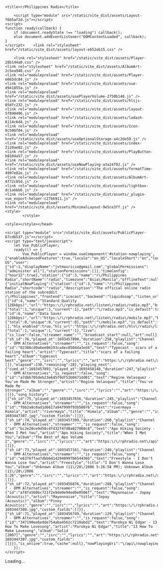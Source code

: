 
<!DOCTYPE html>
<html lang="en"
      data-bs-theme="dark">
<head>
    <meta charset="utf-8">
    <meta http-equiv="X-UA-Compatible" content="IE=edge">
    <meta name="viewport" content="width=device-width, initial-scale=1">

    <title>r/Philippines Radio</title>

        <script type="module" src="/static/vite_dist/assets/Layout-f6b5af2d.js"></script>
    <script>
    function ready(callback) {
        if (document.readyState !== "loading") callback();
        else document.addEventListener("DOMContentLoaded", callback);
    }
    </script>    <link rel="stylesheet" href="/static/vite_dist/assets/layout-e652eb15.css" />
<link rel="apple-touch-icon" sizes="57x57" href="/static/icons/production/57.png">
<link rel="apple-touch-icon" sizes="60x60" href="/static/icons/production/60.png">
<link rel="apple-touch-icon" sizes="72x72" href="/static/icons/production/72.png">
<link rel="apple-touch-icon" sizes="76x76" href="/static/icons/production/76.png">
<link rel="apple-touch-icon" sizes="114x114" href="/static/icons/production/114.png">
<link rel="apple-touch-icon" sizes="120x120" href="/static/icons/production/120.png">
<link rel="apple-touch-icon" sizes="144x144" href="/static/icons/production/144.png">
<link rel="apple-touch-icon" sizes="152x152" href="/static/icons/production/152.png">
<link rel="apple-touch-icon" sizes="180x180" href="/static/icons/production/180.png">
<link rel="icon" type="image/png" sizes="192x192" href="/static/icons/production/192.png">
<link rel="icon" type="image/png" sizes="32x32" href="/static/icons/production/32.png">
<link rel="icon" type="image/png" sizes="96x96" href="/static/icons/production/96.png">
<link rel="icon" type="image/png" sizes="16x16" href="/static/icons/production/16.png">
<meta name="msapplication-TileColor" content="#2196F3">
<meta name="msapplication-TileImage" content="/static/icons/production/144.png">
<meta name="theme-color" content="#2196F3">

        <link rel="stylesheet" href="/static/vite_dist/assets/Player-28b144a0.css" />
    <link rel="stylesheet" href="/static/vite_dist/assets/AlbumArt-2c5ea940.css" />
    <link rel="modulepreload" href="/static/vite_dist/assets/Player-e665dc84.js" />
    <link rel="modulepreload" href="/static/vite_dist/assets/vue-d941855a.js" />
    <link rel="modulepreload" href="/static/vite_dist/assets/usePlayerVolume-2750b148.js" />
    <link rel="modulepreload" href="/static/vite_dist/assets/hlsjs-05dfc232.js" />
    <link rel="modulepreload" href="/static/vite_dist/assets/layout-5f890496.js" />
    <link rel="modulepreload" href="/static/vite_dist/assets/lodash-6114c6d4.js" />
    <link rel="modulepreload" href="/static/vite_dist/assets/Icon-8c506f04.js" />
    <link rel="modulepreload" href="/static/vite_dist/assets/useOptionalStorage-a4c2de59.js" />
    <link rel="modulepreload" href="/static/vite_dist/assets/index-2120ae02.js" />
    <link rel="modulepreload" href="/static/vite_dist/assets/PlayButton-b8104a57.js" />
    <link rel="modulepreload" href="/static/vite_dist/assets/useNowPlaying-a3a24f02.js" />
    <link rel="modulepreload" href="/static/vite_dist/assets/formatTime-4997e82e.js" />
    <link rel="modulepreload" href="/static/vite_dist/assets/AlbumArt-4f72c05d.js" />
    <link rel="modulepreload" href="/static/vite_dist/assets/lightbox-dc1abbb6.js" />
    <link rel="modulepreload" href="/static/vite_dist/assets/_plugin-vue_export-helper-c27b6911.js" />
    <link rel="modulepreload" href="/static/vite_dist/assets/MinimalLayout-9e5ce3ff.js" />
    <style>
            </style>

    <style></style></head>

<body class="page-minimal page-station-public-player-embed station-radio embed">

    <script type="module" src="/static/vite_dist/assets/PublicPlayer-67cd6537.js"></script>
    <script type="text/javascript">
        let Vue_PublicPlayer;
        ready(() => {
            Vue_PublicPlayer = window.vueComponent('#station-nowplaying', {"enableAdvancedFeatures":true,"locale":"en_US","localeShort":"en","localeWithDashes":"en-US","user":{"id":1,"displayName":"jvtmauricio@gmail.com","globalPermissions":["administer all"],"stationPermissions":[]},"timeConfig":{"hour12":true},"station":{"id":3,"name":"r\/Philippines Radio","shortName":"radio","timezone":"Asia\/Manila","offlineText":null},"componentProps":{"initialNowPlaying":{"station":{"id":3,"name":"r\/Philippines Radio","shortcode":"radio","description":"The official online radio station of the subreddit r\/Philippines","frontend":"icecast","backend":"liquidsoap","listen_url":"https:\/\/rphradio.net\/listen\/radio\/radio.mp3","url":"https:\/\/rphradio.net","public_player_url":"https:\/\/rphradio.net\/public\/radio","playlist_pls_url":"https:\/\/rphradio.net\/public\/radio\/playlist.pls","playlist_m3u_url":"https:\/\/rphradio.net\/public\/radio\/playlist.m3u","is_public":true,"mounts":[{"id":4,"name":"Standard Quality (128kbps)","url":"https:\/\/rphradio.net\/listen\/radio\/radio.mp3","bitrate":128,"format":"mp3","listeners":{"total":1,"unique":1,"current":1},"path":"\/radio.mp3","is_default":true},{"id":6,"name":"Data Saver (128kbps)","url":"https:\/\/rphradio.net\/listen\/radio\/mobile.mp3","bitrate":64,"format":"mp3","listeners":{"total":0,"unique":0,"current":0},"path":"\/mobile.mp3","is_default":false}],"remotes":[],"hls_enabled":true,"hls_url":"https:\/\/rphradio.net\/hls\/radio\/live.m3u8","hls_listeners":0},"listeners":{"total":1,"unique":1,"current":1},"live":{"is_live":false,"streamer_name":"","broadcast_start":null,"art":null},"now_playing":{"sh_id":76,"played_at":1693457898,"duration":258,"playlist":"Channel 7 - OPM Alternatives","streamer":"","is_request":false,"song":{"id":"02306cd9a6ee06193ca4ec0504da3ed4","text":"Typecast - scars of a failing heart","artist":"Typecast","title":"scars of a failing heart","album":"typecast best","genre":"","isrc":"","lyrics":"","art":"https:\/\/rphradio.net\/api\/station\/3\/art\/1b99f9d60ce642d6b97379be.jpg","custom_fields":[]},"elapsed":230,"remaining":28},"playing_next":{"cued_at":1693457893,"played_at":1693458148,"duration":247,"playlist":"Channel 7 - OPM Alternatives","is_request":false,"song":{"id":"a7dbb705deb23e645f9df53b0471dd01","text":"Regine Velasquez - You've Made Me Stronger","artist":"Regine Velasquez","title":"You've Made Me Stronger","album":"","genre":"","isrc":"","lyrics":"","art":"https:\/\/rphradio.net\/api\/station\/3\/art\/9a0ffac7f6e50e38a32e85b4.jpg","custom_fields":[]}},"song_history":[{"sh_id":75,"played_at":1693457656,"duration":245,"playlist":"Channel 7 - OPM Alternatives","streamer":"","is_request":false,"song":{"id":"fbb2a8c0ad1d6617a94f999f93b58076","text":"rivermaya - Himala","artist":"rivermaya","title":"Himala","album":"","genre":"","isrc":"","lyrics":"","art":"https:\/\/rphradio.net\/api\/station\/3\/art\/1476408b7c30a46cb831f98f-1693447307.jpg","custom_fields":[]}},{"sh_id":74,"played_at":1693457399,"duration":260,"playlist":"Channel 7 - OPM Alternatives","streamer":"","is_request":false,"song":{"id":"bc2e20ce9d58c4fd32f47d0a827068c8","text":"Apo Hiking Society - When I Met You","artist":"Apo Hiking Society","title":"When I Met You","album":"The Best of Apo Volume 2","genre":"","isrc":"","lyrics":"","art":"https:\/\/rphradio.net\/api\/station\/3\/art\/e4216a49d95f0f460f782de2.jpg","custom_fields":[]}},{"sh_id":73,"played_at":1693457161,"duration":240,"playlist":"Channel 7 - OPM Alternatives","streamer":"","is_request":false,"song":{"id":"e6376ffaa7dbb6d142940997b654436b","text":"Freestyle - I Don't Wanna Lose You","artist":"Freestyle","title":"I Don't Wanna Lose You","album":"Unknown Album (11\/28\/2006 5:26:58 PM); Unknown Album (11\/28\/2006 5:26","genre":"","isrc":"","lyrics":"","art":"https:\/\/rphradio.net\/api\/station\/3\/art\/f9d08ea89ea9f4c0b688dd17.jpg","custom_fields":[]}},{"sh_id":72,"played_at":1693456876,"duration":288,"playlist":"Channel 7 - OPM Alternatives","streamer":"","is_request":false,"song":{"id":"af8fa560bc721f2e9de0e94ed8e0506f","text":"Mayonnaise - Jopay (Acoustic)","artist":"Mayonnaise","title":"Jopay (Acoustic)","album":"Pinoy Acoustics","genre":"","isrc":"","lyrics":"","art":"https:\/\/rphradio.net\/api\/station\/3\/art\/7c2ba5525780de80b41e6180-1693447308.jpg","custom_fields":[]}},{"sh_id":71,"played_at":1693456749,"duration":129,"playlist":"Channel 7 - OPM Alternatives","streamer":"","is_request":false,"song":{"id":"347190ee6edde754aba4562c7210abd2","text":"Parokya Ni Edgar - 13 How To Make Lovesong","artist":"Parokya Ni Edgar","title":"13 How To Make Lovesong","album":"Solid [2007]","genre":"","isrc":"","lyrics":"","art":"https:\/\/rphradio.net\/api\/station\/3\/art\/bf11f819c9ebd1f576e0c065-1693447307.jpg","custom_fields":[]}}],"is_online":true,"cache":null},"nowPlayingUri":"\/api\/nowplaying\/radio","timeUri":"\/api\/time","useSse":false,"showAlbumArt":false,"autoplay":false,"showHls":true,"hlsIsDefault":true}});
        });
    </script>
<script>
    </script>

<script></script>
<main>
    
<div id="station-nowplaying">Loading...</div>
</main>


<div class="toast-container position-fixed top-0 end-0 p-3">
    </div>
</body>
</html>
